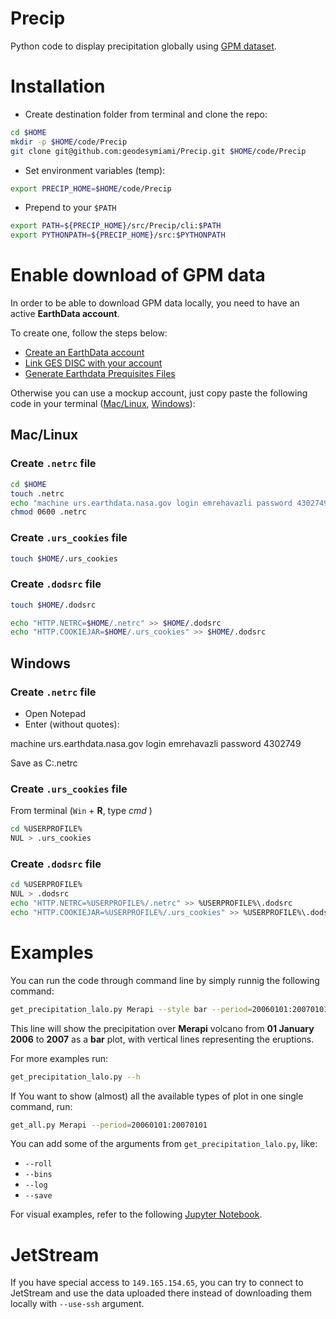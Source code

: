 # Precip

Python code to display precipitation globally using [GPM dataset](https://gpm.nasa.gov/data/visualizations/precip-apps).

# Installation
- Create destination folder from terminal and clone the repo:
```bash
cd $HOME
mkdir -p $HOME/code/Precip
git clone git@github.com:geodesymiami/Precip.git $HOME/code/Precip
```

- Set environment variables (temp):
```bash
export PRECIP_HOME=$HOME/code/Precip
```
- Prepend to your `$PATH`
```bash
export PATH=${PRECIP_HOME}/src/Precip/cli:$PATH
export PYTHONPATH=${PRECIP_HOME}/src:$PYTHONPATH
```

# Enable download of GPM data
In order to be able to download GPM data locally, you need to have an active **EarthData account**.

To create one, follow the steps below:
- [Create an EarthData account](https://wiki.earthdata.nasa.gov/display/EL/How+To+Register+For+an+EarthData+Login+Profile)
- [Link GES DISC with your account](https://disc.gsfc.nasa.gov/earthdata-login)
- [Generate Earthdata Prequisites Files](https://disc.gsfc.nasa.gov/information/howto?title=How%20to%20Generate%20Earthdata%20Prerequisite%20Files)

Otherwise you can use a mockup account, just copy paste the following code in your terminal ([Mac/Linux](#Mac/Linux), [Windows](#Windows)):

## Mac/Linux

### Create `.netrc` file
```bash
cd $HOME
touch .netrc
echo "machine urs.earthdata.nasa.gov login emrehavazli password 4302749" >> .netrc
chmod 0600 .netrc
```
### Create `.urs_cookies` file
```bash
touch $HOME/.urs_cookies
```
### Create `.dodsrc` file
```bash
touch $HOME/.dodsrc

echo "HTTP.NETRC=$HOME/.netrc" >> $HOME/.dodsrc
echo "HTTP.COOKIEJAR=$HOME/.urs_cookies" >> $HOME/.dodsrc
```

## Windows

### Create `.netrc` file
- Open Notepad
- Enter (without quotes):

machine urs.earthdata.nasa.gov login emrehavazli password 4302749

Save as C:\.netrc

### Create `.urs_cookies` file
From terminal (`Win` + **R**, type _cmd_ )

```bash
cd %USERPROFILE%
NUL > .urs_cookies
```
### Create `.dodsrc` file
```bash
cd %USERPROFILE%
NUL > .dodsrc
echo "HTTP.NETRC=%USERPROFILE%/.netrc" >> %USERPROFILE%\.dodsrc
echo "HTTP.COOKIEJAR=%USERPROFILE%/.urs_cookies" >> %USERPROFILE%\.dodsrc
```

# Examples
You can run the code through command line by simply runnig the following command:
```bash
get_precipitation_lalo.py Merapi --style bar --period=20060101:20070101
```
This line will show the precipitation over **Merapi** volcano from **01 January 2006** to **2007** as a **bar** plot, with vertical lines representing the eruptions.

For more examples run:
```bash
get_precipitation_lalo.py --h
```

If You want to show (almost) all the available types of plot in one single command, run:
```bash
get_all.py Merapi --period=20060101:20070101
```
You can add some of the arguments from `get_precipitation_lalo.py`, like:
- `--roll`
- `--bins`
- `--log`
- `--save`

For visual examples, refer to the following [Jupyter Notebook](Examples.ipynb).

# JetStream

If you have special access to `149.165.154.65`, you can try to connect to JetStream and use the data uploaded there instead of downloading them locally with `--use-ssh` argument.
